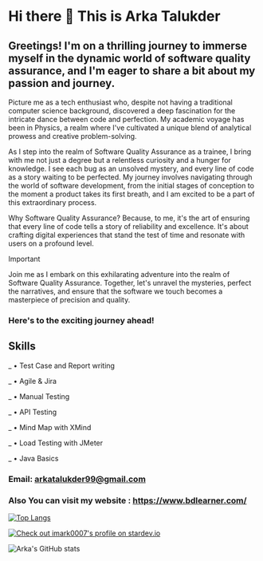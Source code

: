 # Hi there 👋  This is Arka Talukder 
## Greetings! I'm on a thrilling journey to immerse myself in the dynamic world of software quality assurance, and I'm eager to share a bit about my passion and journey.


Picture me as a tech enthusiast who, despite not having a traditional computer science background, discovered a deep fascination for the intricate dance between code and perfection. My academic voyage has been in Physics, a realm where I've cultivated a unique blend of analytical prowess and creative problem-solving.

As I step into the realm of Software Quality Assurance as a trainee, I bring with me not just a degree but a relentless curiosity and a hunger for knowledge. I see each bug as an unsolved mystery, and every line of code as a story waiting to be perfected. My journey involves navigating through the world of software development, from the initial stages of conception to the moment a product takes its first breath, and I am excited to be a part of this extraordinary process.

Why Software Quality Assurance? Because, to me, it's the art of ensuring that every line of code tells a story of reliability and excellence. It's about crafting digital experiences that stand the test of time and resonate with users on a profound level.

> [!IMPORTANT]
> Join me as I embark on this exhilarating adventure into the realm of Software Quality Assurance. Together, let's unravel the mysteries, perfect the narratives, and ensure that the software we touch becomes a masterpiece of precision and quality.

### Here's to the exciting journey ahead!

## Skills

  _ • Test Case and Report writing

  _ • Agile & Jira 

  _ • Manual Testing 

  _ • API Testing

  _ • Mind Map with XMind 

  _ • Load Testing with JMeter 

  _ • Java Basics

### Email: [arkatalukder99@gmail.com](mailto:arkatalukder99@gmail.com)

### Also You can visit my website : https://www.bdlearner.com/

[![Top Langs](https://github-readme-stats.vercel.app/api/top-langs/?username=anuraghazra&layout=donut-vertical)](https://github.com/anuraghazra/github-readme-stats)

<a href="https://stardev.io/developers/imark0007"><img alt="Check out imark0007's profile on stardev.io" src="https://stardev.io/developers/imark0007/badge/languages/global.svg" /></a>

![Arka's GitHub stats](https://github-readme-stats.vercel.app/api?username=imark0007&show_icons=true&theme=merko)
